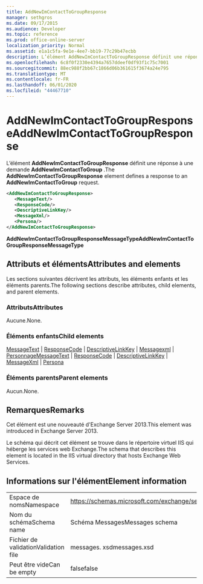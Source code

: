 ```yaml
---
title: AddNewImContactToGroupResponse
manager: sethgros
ms.date: 09/17/2015
ms.audience: Developer
ms.topic: reference
ms.prod: office-online-server
localization_priority: Normal
ms.assetid: e1a1c5fa-9e1e-4ee7-bb19-77c29b47ecbb
description: L’élément AddNewImContactToGroupResponse définit une réponse à une demande AddNewImContactToGroup.
ms.openlocfilehash: 6c8f0f2330e4394a7657ddeef0df93f1c75c7001
ms.sourcegitcommit: 88ec988f2bb67c1866d06b361615f3674a24e795
ms.translationtype: MT
ms.contentlocale: fr-FR
ms.lasthandoff: 06/01/2020
ms.locfileid: "44467710"
---
```

# <a name="addnewimcontacttogroupresponse"></a><span data-ttu-id="1f0b2-103">AddNewImContactToGroupResponse</span><span class="sxs-lookup"><span data-stu-id="1f0b2-103">AddNewImContactToGroupResponse</span></span>

<span data-ttu-id="1f0b2-104">L’élément **AddNewImContactToGroupResponse** définit une réponse à une demande **AddNewImContactToGroup** .</span><span class="sxs-lookup"><span data-stu-id="1f0b2-104">The **AddNewImContactToGroupResponse** element defines a response to an **AddNewImContactToGroup** request.</span></span> 
  
```XML
<AddNewImContactToGroupResponse>
   <MessageText/>
   <ResponseCode/>
   <DescriptiveLinkKey/>
   <MessageXml/>
   <Persona/>
</AddNewImContactToGroupResponse>
```

 <span data-ttu-id="1f0b2-105">**AddNewImContactToGroupResponseMessageType**</span><span class="sxs-lookup"><span data-stu-id="1f0b2-105">**AddNewImContactToGroupResponseMessageType**</span></span>
## <a name="attributes-and-elements"></a><span data-ttu-id="1f0b2-106">Attributs et éléments</span><span class="sxs-lookup"><span data-stu-id="1f0b2-106">Attributes and elements</span></span>

<span data-ttu-id="1f0b2-107">Les sections suivantes décrivent les attributs, les éléments enfants et les éléments parents.</span><span class="sxs-lookup"><span data-stu-id="1f0b2-107">The following sections describe attributes, child elements, and parent elements.</span></span>
  
### <a name="attributes"></a><span data-ttu-id="1f0b2-108">Attributs</span><span class="sxs-lookup"><span data-stu-id="1f0b2-108">Attributes</span></span>

<span data-ttu-id="1f0b2-109">Aucune.</span><span class="sxs-lookup"><span data-stu-id="1f0b2-109">None.</span></span>
  
### <a name="child-elements"></a><span data-ttu-id="1f0b2-110">Éléments enfants</span><span class="sxs-lookup"><span data-stu-id="1f0b2-110">Child elements</span></span>

<span data-ttu-id="1f0b2-111">[MessageText](messagetext.md)  |  [ResponseCode](responsecode.md)  |  [DescriptiveLinkKey](descriptivelinkkey.md)  |  [Messagexml](messagexml.md)  |  [Personnage](persona.md)</span><span class="sxs-lookup"><span data-stu-id="1f0b2-111">[MessageText](messagetext.md) | [ResponseCode](responsecode.md) | [DescriptiveLinkKey](descriptivelinkkey.md) | [MessageXml](messagexml.md) | [Persona](persona.md)</span></span>
  
### <a name="parent-elements"></a><span data-ttu-id="1f0b2-112">Éléments parents</span><span class="sxs-lookup"><span data-stu-id="1f0b2-112">Parent elements</span></span>

<span data-ttu-id="1f0b2-113">Aucun.</span><span class="sxs-lookup"><span data-stu-id="1f0b2-113">None.</span></span>
  
## <a name="remarks"></a><span data-ttu-id="1f0b2-114">Remarques</span><span class="sxs-lookup"><span data-stu-id="1f0b2-114">Remarks</span></span>

<span data-ttu-id="1f0b2-115">Cet élément est une nouveauté d'Exchange Server 2013.</span><span class="sxs-lookup"><span data-stu-id="1f0b2-115">This element was introduced in Exchange Server 2013.</span></span>
  
<span data-ttu-id="1f0b2-116">Le schéma qui décrit cet élément se trouve dans le répertoire virtuel IIS qui héberge les services web Exchange.</span><span class="sxs-lookup"><span data-stu-id="1f0b2-116">The schema that describes this element is located in the IIS virtual directory that hosts Exchange Web Services.</span></span>
  
## <a name="element-information"></a><span data-ttu-id="1f0b2-117">Informations sur l'élément</span><span class="sxs-lookup"><span data-stu-id="1f0b2-117">Element information</span></span>

|||
|:-----|:-----|
|<span data-ttu-id="1f0b2-118">Espace de noms</span><span class="sxs-lookup"><span data-stu-id="1f0b2-118">Namespace</span></span>  <br/> |https://schemas.microsoft.com/exchange/services/2006/messages  <br/> |
|<span data-ttu-id="1f0b2-119">Nom du schéma</span><span class="sxs-lookup"><span data-stu-id="1f0b2-119">Schema name</span></span>  <br/> |<span data-ttu-id="1f0b2-120">Schéma Messages</span><span class="sxs-lookup"><span data-stu-id="1f0b2-120">Messages schema</span></span>  <br/> |
|<span data-ttu-id="1f0b2-121">Fichier de validation</span><span class="sxs-lookup"><span data-stu-id="1f0b2-121">Validation file</span></span>  <br/> |<span data-ttu-id="1f0b2-122">messages. xsd</span><span class="sxs-lookup"><span data-stu-id="1f0b2-122">messages.xsd</span></span>  <br/> |
|<span data-ttu-id="1f0b2-123">Peut être vide</span><span class="sxs-lookup"><span data-stu-id="1f0b2-123">Can be empty</span></span>  <br/> |<span data-ttu-id="1f0b2-124">false</span><span class="sxs-lookup"><span data-stu-id="1f0b2-124">false</span></span>  <br/> |
   

